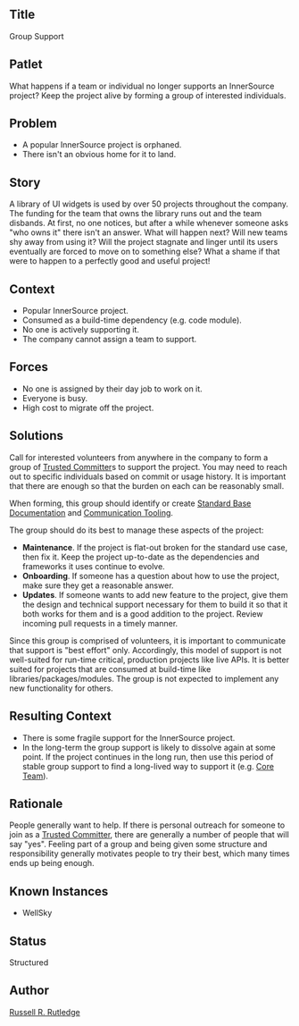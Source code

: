 ## Title

Group Support

## Patlet

What happens if a team or individual no longer supports an InnerSource project?
Keep the project alive by forming a group of interested individuals.

## Problem

* A popular InnerSource project is orphaned.
* There isn't an obvious home for it to land.

## Story

A library of UI widgets is used by over 50 projects throughout the company.
The funding for the team that owns the library runs out and the team disbands.
At first, no one notices, but after a while whenever someone asks "who owns it" there isn't an answer.
What will happen next?
Will new teams shy away from using it?
Will the project stagnate and linger until its users eventually are forced to move on to something else?
What a shame if that were to happen to a perfectly good and useful project!

## Context

* Popular InnerSource project.
* Consumed as a build-time dependency (e.g. code module).
* No one is actively supporting it.
* The company cannot assign a team to support.

## Forces

* No one is assigned by their day job to work on it.
* Everyone is busy.
* High cost to migrate off the project.

## Solutions

Call for interested volunteers from anywhere in the company to form a group of [Trusted Committer][]s to support the project.
You may need to reach out to specific individuals based on commit or usage history.
It is important that there are enough so that the burden on each can be reasonably small.

When forming, this group should identify or create [Standard Base Documentation][] and [Communication Tooling][].

The group should do its best to manage these aspects of the project:

* **Maintenance**.  If the project is flat-out broken for the standard use case, then fix it.
Keep the project up-to-date as the dependencies and frameworks it uses continue to evolve.
* **Onboarding**.  If someone has a question about how to use the project, make sure they get a reasonable answer.
* **Updates**.  If someone wants to add new feature to the project, give them the design and technical support necessary for them to build it so that it both works for them and is a good addition to the project.
Review incoming pull requests in a timely manner.

Since this group is comprised of volunteers, it is important to communicate that support is "best effort" only.
Accordingly, this model of support is not well-suited for run-time critical, production projects like live APIs.
It is better suited for projects that are consumed at build-time like libraries/packages/modules.
The group is not expected to implement any new functionality for others.

## Resulting Context

* There is some fragile support for the InnerSource project.
* In the long-term the group support is likely to dissolve again at some point. If the project continues in the long run, then use this period of stable group support to find a long-lived way to support it (e.g. [Core Team][]).

## Rationale

People generally want to help.
If there is personal outreach for someone to join as a [Trusted Committer][], there are generally a number of people that will say "yes".
Feeling part of a group and being given some structure and responsibility generally motivates people to try their best, which many times ends up being enough.

## Known Instances

* WellSky

## Status

Structured

## Author

[Russell R. Rutledge][]

[Russell R. Rutledge]: https://github.com/rrrutledge
[Standard Base Documentation]: ../2-structured/project-setup/base-documentation.md
[Communication Tooling]: ../2-structured/project-setup/communication-tooling.md
[Trusted Committer]: ../2-structured/trusted-committer.md
[Core Team]: ../2-structured/core-team.md

